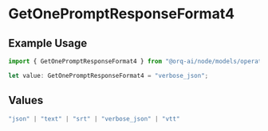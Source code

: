 # GetOnePromptResponseFormat4

## Example Usage

```typescript
import { GetOnePromptResponseFormat4 } from "@orq-ai/node/models/operations";

let value: GetOnePromptResponseFormat4 = "verbose_json";
```

## Values

```typescript
"json" | "text" | "srt" | "verbose_json" | "vtt"
```